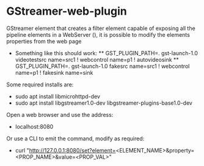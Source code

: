 # GStreamer-web-plugin

GStreamer element that creates a filter element capable of exposing all the pipeline elements in a WebServer (), it is possible to modify the elements properties from the web page

* Something like this should work:
** GST_PLUGIN_PATH=. gst-launch-1.0 videotestsrc name=src1 ! webcontrol name=p1 ! autovideosink
** GST_PLUGIN_PATH=. gst-launch-1.0 fakesrc name=src1 ! webcontrol name=p1 ! fakesink name=sink

Some required installs are:
- sudo apt install libmicrohttpd-dev
- sudo apt install libgstreamer1.0-dev libgstreamer-plugins-base1.0-dev

Open a web browser and use the address:
- localhost:8080

Or use a CLI to emit the command, modify as required:
- curl "http://127.0.0.1:8080/set?element=<ELEMENT_NAME>&property=<PROP_NAME>&value=<PROP_VAL>"

